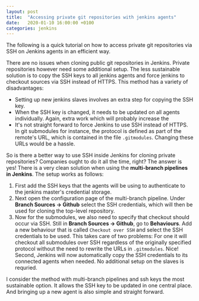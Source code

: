 ```yaml
---
layout: post
title:  "Accessing private git repositories with jenkins agents"
date:   2020-01-10 16:00:00 +0100
categories: jenkins
---
```


The following is a quick tutorial on how to access private git repositories via SSH on Jenkins agents in an efficient way.

There are no issues when cloning public git repositories in Jenkins. Private repositories however need some additional setup. The less sustainable solution is to copy the SSH keys to all jenkins agents and force jenkins to checkout sources via SSH instead of HTTPS. This method has a variety of disadvantages:

- Setting up new jenkins slaves involves an extra step for copying the SSH key.
- When the SSH key is changed, it needs to be updated on all agents individually. Again, extra work which will probably increase the 
- It's not straight forward to force Jenkins to use SSH instead of HTTPS. In git submodules for instance, the protocol is defined as part of the remote's URL, which is contained in the file `.gitmodules`. Changing these URLs would be a hassle. 

So is there a better way to use SSH inside Jenkins for cloning private repositories? Companies ought to do it all the time, right? The answer is yes! There is a very clean solution when using the **multi-branch pipelines in Jenkins**. The setup works as follows:

1. First add the SSH keys that the agents will be using to authenticate to the jenkins master's credential storage. 
2. Next open the configuration page of the multi-branch pipeline. Under **Branch Sources -> Github** select the SSH credentials, which will then be used for cloning the top-level repository. 
3. Now for the submodules, we also need to specify that checkout should occur via SSH. Still in **Branch Sources -> Github**, go to **Behaviours**. Add a new behaviour that is called `Checkout over SSH` and select the SSH credentials to be used. This takes care of two problems: For one it will checkout all submodules over SSH regardless of the originally specified protocol without the need to rewrite the URLs in `.gitmodules`. Nice! Second, Jenkins will now automatically copy the SSH credentials to its connected agents when needed. No additional setup on the slaves is requried. 

I consider the method with multi-branch pipelines and ssh keys the most sustainable option. It allows the SSH key to be updated in one central place. And bringing up a new agent is also simple and straight forward.